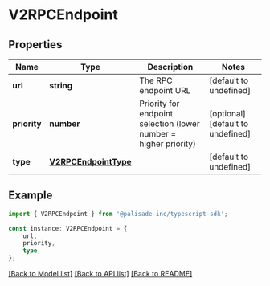 # V2RPCEndpoint


## Properties

Name | Type | Description | Notes
------------ | ------------- | ------------- | -------------
**url** | **string** | The RPC endpoint URL | [default to undefined]
**priority** | **number** | Priority for endpoint selection (lower number &#x3D; higher priority) | [optional] [default to undefined]
**type** | [**V2RPCEndpointType**](V2RPCEndpointType.md) |  | [default to undefined]

## Example

```typescript
import { V2RPCEndpoint } from '@palisade-inc/typescript-sdk';

const instance: V2RPCEndpoint = {
    url,
    priority,
    type,
};
```

[[Back to Model list]](../README.md#documentation-for-models) [[Back to API list]](../README.md#documentation-for-api-endpoints) [[Back to README]](../README.md)
